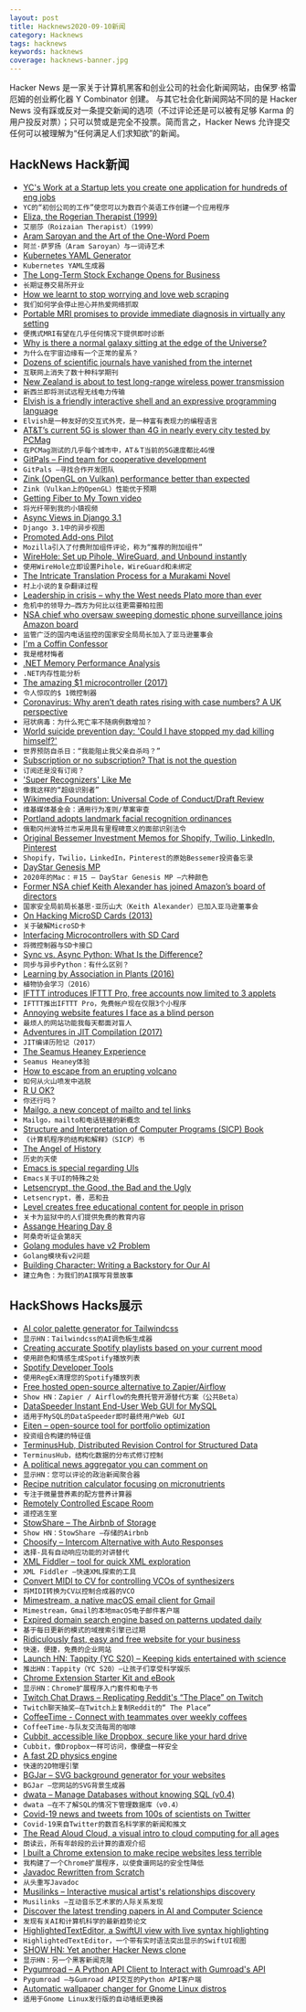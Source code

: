 ```yaml
---
layout: post
title: Hacknews2020-09-10新闻
category: Hacknews
tags: hacknews
keywords: hacknews
coverage: hacknews-banner.jpg
---
```


Hacker News 是一家关于计算机黑客和创业公司的社会化新闻网站，由保罗·格雷厄姆的创业孵化器 Y Combinator 创建。
与其它社会化新闻网站不同的是 Hacker News 没有踩或反对一条提交新闻的选项（不过评论还是可以被有足够 Karma 的用户投反对票）；只可以赞或是完全不投票。简而言之，Hacker News 允许提交任何可以被理解为“任何满足人们求知欲”的新闻。

## HackNews Hack新闻


- [YC's Work at a Startup lets you create one application for hundreds of eng jobs](https://www.workatastartup.com/?utm_source=hn_jobs)
- `YC的“初创公司的工作”使您可以为数百个英语工作创建一个应用程序`
- [Eliza, the Rogerian Therapist (1999)](http://psych.fullerton.edu/mbirnbaum/psych101/Eliza.htm)
- `艾丽莎（Roizaian Therapist）（1999）`
- [Aram Saroyan and the Art of the One-Word Poem](https://thereader.mitpress.mit.edu/art-of-one-word-poem/)
- `阿兰·萨罗扬（Aram Saroyan）与一词诗艺术`
- [Kubernetes YAML Generator](https://k8syaml.com/)
- `Kubernetes YAML生成器`
- [The Long-Term Stock Exchange Opens for Business](https://blog.ltse.com/the-long-term-stock-exchange-opens-for-business-38b13f51e87b)
- `长期证券交易所开业`
- [How we learnt to stop worrying and love web scraping](https://www.nature.com/articles/d41586-020-02558-0)
- `我们如何学会停止担心并热爱网络抓取`
- [Portable MRI promises to provide immediate diagnosis in virtually any setting](https://news.yale.edu/2020/09/08/portable-mri-can-detect-brain-abnormalities-bedside)
- `便携式MRI有望在几乎任何情况下提供即时诊断`
- [Why is there a normal galaxy sitting at the edge of the Universe?](https://www.syfy.com/syfywire/why-is-there-a-normal-galaxy-sitting-at-the-edge-of-the-universe)
- `为什么在宇宙边缘有一个正常的星系？`
- [Dozens of scientific journals have vanished from the internet](https://www.sciencemag.org/news/2020/09/dozens-scientific-journals-have-vanished-internet-and-no-one-preserved-them)
- `互联网上消失了数十种科学期刊`
- [New Zealand is about to test long-range wireless power transmission](https://singularityhub.com/2020/08/30/new-zealand-is-about-to-test-long-range-wireless-power-transmission/)
- `新西兰即将测试远程无线电力传输`
- [Elvish is a friendly interactive shell and an expressive programming language](https://elv.sh)
- `Elvish是一种友好的交互式外壳，是一种富有表现力的编程语言`
- [AT&T’s current 5G is slower than 4G in nearly every city tested by PCMag](https://arstechnica.com/information-technology/2020/09/atts-current-5g-is-slower-than-4g-in-nearly-every-city-tested-by-pcmag/)
- `在PCMag测试的几乎每个城市中，AT＆T当前的5G速度都比4G慢`
- [GitPals – Find team for cooperative development](https://www.gitpals.com/)
- `GitPals –寻找合作开发团队`
- [Zink (OpenGL on Vulkan) performance better than expected](http://www.supergoodcode.com/funday/)
- `Zink（Vulkan上的OpenGL）性能优于预期`
- [Getting Fiber to My Town video](https://www.youtube.com/watch?v=ASXJgvy3mEg)
- `将光纤带到我的小镇视频`
- [Async Views in Django 3.1](https://testdriven.io/blog/django-async-views/)
- `Django 3.1中的异步视图`
- [Promoted Add-ons Pilot](https://blog.mozilla.org/addons/2020/09/09/introducing-the-promoted-add-ons-pilot/)
- `Mozilla引入了付费附加组件评论，称为“推荐的附加组件”`
- [WireHole: Set up Pihole, WireGuard, and Unbound instantly](https://github.com/IAmStoxe/wirehole)
- `使用WireHole立即设置Pihole，WireGuard和未绑定`
- [The Intricate Translation Process for a Murakami Novel](https://lithub.com/inside-the-intricate-translation-process-for-a-murakami-novel/)
- `村上小说的复杂翻译过程`
- [Leadership in crisis – why the West needs Plato more than ever](https://engelsbergideas.com/essays/leadership-in-crisis-why-the-west-needs-plato-more-than-ever/)
- `危机中的领导力–西方为何比以往更需要柏拉图`
- [NSA chief who oversaw sweeping domestic phone surveillance joins Amazon board](https://www.zerohedge.com/political/longtime-nsa-chief-who-oversaw-illegal-domestic-surveillance-joins-amazon-board-directors)
- `监管广泛的国内电话监控的国家安全局局长加入了亚马逊董事会`
- [I'm a Coffin Confessor](https://www.newsweek.com/coffin-confessor-tell-secrets-beyond-grave-1529381)
- `我是棺材悔者`
- [.NET Memory Performance Analysis](https://github.com/Maoni0/mem-doc/blob/master/doc/.NETMemoryPerformanceAnalysis.md)
- `.NET内存性能分析`
- [The amazing $1 microcontroller (2017)](https://jaycarlson.net/microcontrollers/)
- `令人惊叹的$ 1微控制器`
- [Coronavirus: Why aren’t death rates rising with case numbers? A UK perspective](https://theconversation.com/coronavirus-why-arent-death-rates-rising-with-case-numbers-145865)
- `冠状病毒：为什么死亡率不随病例数增加？`
- [World suicide prevention day: 'Could I have stopped my dad killing himself?'](https://www.bbc.co.uk/news/stories-54088546)
- `世界预防自杀日：“我能阻止我父亲自杀吗？”`
- [Subscription or no subscription? That is not the question](https://ia.net/topics/subscription-or-no-subscription)
- `订阅还是没有订阅？`
- ['Super Recognizers' Like Me](https://www.vice.com/en_us/article/ep487p/how-police-are-using-super-recognizers-like-me-to-track-criminals)
- `像我这样的“超级识别者”`
- [Wikimedia Foundation: Universal Code of Conduct/Draft Review](https://meta.wikimedia.org/w/index.php?title=Universal_Code_of_Conduct/Draft_review)
- `维基媒体基金会：通用行为准则/草案审查`
- [Portland adopts landmark facial recognition ordinances](https://thehill.com/policy/technology/515772-portland-adopts-landmark-facial-recognition-ordinance)
- `俄勒冈州波特兰市采用具有里程碑意义的面部识别法令`
- [Original Bessemer Investment Memos for Shopify, Twilio, LinkedIn, Pinterest](https://www.bvp.com/memos)
- `Shopify，Twilio，LinkedIn，Pinterest的原始Bessemer投资备忘录`
- [DayStar Genesis MP](https://sixcolors.com/post/2020/09/20-macs-for-2020-15-daystar-genesis-mp/)
- `2020年的Mac：＃15 – DayStar Genesis MP –六种颜色`
- [Former NSA chief Keith Alexander has joined Amazon’s board of directors](https://www.theverge.com/2020/9/9/21429635/amazon-keith-alexander-board-of-directors-nsa-cyber-command)
- `国家安全局前局长基思·亚历山大（Keith Alexander）已加入亚马逊董事会`
- [On Hacking MicroSD Cards (2013)](https://www.bunniestudios.com/blog/?p=3554)
- `关于破解MicroSD卡`
- [Interfacing Microcontrollers with SD Card](https://openlabpro.com/guide/interfacing-microcontrollers-with-sd-card/)
- `将微控制器与SD卡接口`
- [Sync vs. Async Python: What Is the Difference?](https://blog.miguelgrinberg.com/post/sync-vs-async-python-what-is-the-difference)
- `同步与异步Python：有什么区别？`
- [Learning by Association in Plants (2016)](http://www.nature.com/articles/srep38427)
- `植物协会学习（2016）`
- [IFTTT introduces IFTTT Pro, free accounts now limited to 3 applets](https://ifttt.com/explore/introducing_ifttt_pro)
- `IFTTT推出IFTTT Pro，免费帐户现在仅限3个小程序`
- [Annoying website features I face as a blind person](https://bighack.org/5-most-annoying-website-features-i-face-as-a-blind-screen-reader-user-accessibility/)
- `最烦人的网站功能我每天都面对盲人`
- [Adventures in JIT Compilation (2017)](https://eli.thegreenplace.net/2017/adventures-in-jit-compilation-part-1-an-interpreter/)
- `JIT编译历险记（2017）`
- [The Seamus Heaney Experience](https://www.drb.ie/essays/the-seamus-heaney-experience)
- `Seamus Heaney体验`
- [How to escape from an erupting volcano](https://www.wired.com/story/how-to-escape-from-erupting-volcano/)
- `如何从火山喷发中逃脱`
- [R U OK?](https://www.ruok.org.au/)
- `你还行吗？`
- [Mailgo, a new concept of mailto and tel links](https://mailgo.dev)
- `Mailgo，mailto和电话链接的新概念`
- [Structure and Interpretation of Computer Programs (SICP) Book](https://mitpress.mit.edu/sites/default/files/sicp/full-text/book/book.html)
- `《计算机程序的结构和解释》（SICP）书`
- [The Angel of History](http://bostonreview.net/philosophy-religion/john-merrick-angel-history)
- `历史的天使`
- [Emacs is special regarding UIs](https://lists.gnu.org/archive/html/emacs-devel/2020-09/msg00286.html)
- `Emacs关于UI的特殊之处`
- [Letsencrypt, the Good, the Bad and the Ugly](https://jacquesmattheij.com/letsencrypt-good-bad-ugly/)
- `Letsencrypt，善，恶和丑`
- [Level creates free educational content for people in prison](https://learnlevel.org)
- `关卡为监狱中的人们提供免费的教育内容`
- [Assange Hearing Day 8](https://www.craigmurray.org.uk/archives/2020/09/your-man-in-the-public-gallery-assange-hearing-day-8/)
- `阿桑奇听证会第8天`
- [Golang modules have v2 Problem](https://donatstudios.com/Go-v2-Modules)
- `Golang模块有v2问题`
- [Building Character: Writing a Backstory for Our AI](https://www.theparisreview.org/blog/2020/09/04/building-character-writing-a-backstory-for-our-ai/)
- `建立角色：为我们的AI撰写背景故事`


## HackShows Hacks展示

- [ AI color palette generator for Tailwindcss](https://tailwind.ink/)
- `显示HN：Tailwindcss的AI调色板生成器`
- [ Creating accurate Spotify playlists based on your current mood](https://github.com/kabirvirji/colortherapy)
- `使用颜色和情感生成Spotify播放列表`
- [ Spotify Developer Tools](https://github.com/kabirvirji/spoticlean)
- `使用RegEx清理您的Spotify播放列表`
- [ Free hosted open-source alternative to Zapier/Airflow](https://cloud.titanoboa.io/index.html)
- `Show HN：Zapier / Airflow的免费托管开源替代方案（公共Beta）`
- [ DataSpeeder Instant End-User Web GUI for MySQL](https://www.dataspeeder.com)
- `适用于MySQL的DataSpeeder即时最终用户Web GUI`
- [ Eiten – open-source tool for portfolio optimization](https://github.com/tradytics/eiten)
- `投资组合构建的特征值`
- [ TerminusHub, Distributed Revision Control for Structured Data](https://terminusdb.com/hub/)
- `TerminusHub，结构化数据的分布式修订控制`
- [ A political news aggregator you can comment on](https://www.newscomment.us/)
- `显示HN：您可以评论的政治新闻聚合器`
- [ Recipe nutrition calculator focusing on micronutrients](https://www.soupersage.com/recipe-nutrition-calculator)
- `专注于微量营养素的配方营养计算器`
- [ Remotely Controlled Escape Room](https://www.thebureauorlando.com/remote-games)
- `遥控逃生室`
- [ StowShare – The Airbnb of Storage](https://getstowshare.com/)
- `Show HN：StowShare –存储的Airbnb`
- [ Choosify – Intercom Alternative with Auto Responses](https://choosify.chat/)
- `选择-具有自动响应功能的对讲替代`
- [ XML Fiddler – tool for quick XML exploration](https://masa331.github.io/xml_fiddler/)
- `XML Fiddler –快速XML探索的工具`
- [ Convert MIDI to CV for controlling VCOs of synthesizers](https://github.com/schollz/midi2cv)
- `将MIDI转换为CV以控制合成器的VCO`
- [ Mimestream, a native macOS email client for Gmail](https://mimestream.com)
- `Mimestream，Gmail的本地macOS电子邮件客户端`
- [ Expired domain search engine based on patterns updated daily](https://rescue.domains)
- `基于每日更新的模式的域搜索引擎已过期`
- [ Ridiculously fast, easy and free website for your business](https://thewebappmarket.com/done-dave-review/)
- `快速，便捷，免费的企业网站`
- [Launch HN: Tappity (YC S20) – Keeping kids entertained with science](item?id=24423463)
- `推出HN：Tappity（YC S20）–让孩子们享受科学娱乐`
- [ Chrome Extension Starter Kit and eBook](https://ChromeExtensionKit.com?ref=showhn)
- `显示HN：Chrome扩展程序入门套件和电子书`
- [ Twitch Chat Draws – Replicating Reddit's “The Place” on Twitch](https://github.com/petargyurov/twitch-draws)
- `Twitch聊天抽奖–在Twitch上复制Reddit的“ The Place”`
- [ CoffeeTime - Connect with teammates over weekly coffees](https://letscoffeetime.com/)
- `CoffeeTime-与队友交流每周的咖啡`
- [ Cubbit, accessible like Dropbox, secure like your hard drive](https://business.cubbit.io)
- `Cubbit，像Dropbox一样可访问，像硬盘一样安全`
- [ A fast 2D physics engine](https://github.com/mtsamis/box2d-optimized)
- `快速的2D物理引擎`
- [ BGJar – SVG background generator for your websites](https://bgjar.com/)
- `BGJar –您网站的SVG背景生成器`
- [ dwata – Manage Databases without knowing SQL (v0.4)](https://dwata.com/)
- `dwata –在不了解SQL的情况下管理数据库（v0.4）`
- [ Covid-19 news and tweets from 100s of scientists on Twitter](https://covidexperttweets.com/)
- `Covid-19来自Twitter的数百名科学家的新闻和推文`
- [ The Read Aloud Cloud, a visual intro to cloud computing for all ages](https://www.amazon.com/Read-Aloud-Cloud-Innocents-Inside/dp/1119677629/)
- `朗读云，所有年龄段的云计算的直观介绍`
- [ I built a Chrome extension to make recipe websites less terrible](https://chrome.google.com/webstore/detail/recipe-cart-viewer-grocer/ninjhiamekocpfhnaidinipdocmbiikp?hl=en)
- `我构建了一个Chrome扩展程序，以使食谱网站的安全性降低`
- [ Javadoc Rewritten from Scratch](https://github.com/sebkur/javadoc-ng)
- `从头重写Javadoc`
- [ Musilinks – Interactive musical artist's relationships discovery](http://www.musilinks.com)
- `Musilinks –互动音乐艺术家的人际关系发现`
- [ Discover the latest trending papers in AI and Computer Science](https://42papers.com/)
- `发现有关AI和计算机科学的最新趋势论文`
- [ HighlightedTextEditor, a SwiftUI view with live syntax highlighting](https://github.com/kyle-n/HighlightedTextEditor)
- `HighlightedTextEditor，一个带有实时语法突出显示的SwiftUI视图`
- [SHOW HN: Yet another Hacker News clone](https://github.com/msbadar/yc-news)
- `显示HN：另一个黑客新闻克隆`
- [ Pygumroad – A Python API Client to Interact with Gumroad's API](https://github.com/opsdisk/pygumroad)
- `Pygumroad –与Gumroad API交互的Python API客户端`
- [ Automatic wallpaper changer for Gnome Linux distros](https://github.com/cipz/wallpaper_changer)
- `适用于Gnome Linux发行版的自动墙纸更换器`

